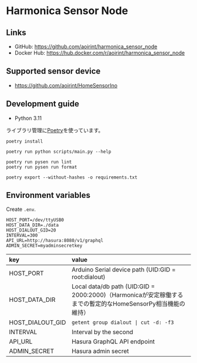 # Harmonica Sensor Node

## Links

- GitHub: <https://github.com/aoirint/harmonica_sensor_node>
- Docker Hub: <https://hub.docker.com/r/aoirint/harmonica_sensor_node>

## Supported sensor device

- <https://github.com/aoirint/HomeSensorIno>

## Development guide

- Python 3.11

ライブラリ管理に[Poetry](https://python-poetry.org/docs/#installation)を使っています。

```shell
poetry install

poetry run python scripts/main.py --help

poetry run pysen run lint
poetry run pysen run format

poetry export --without-hashes -o requirements.txt
```

## Environment variables

Create `.env`.

```env
HOST_PORT=/dev/ttyUSB0
HOST_DATA_DIR=./data
HOST_DIALOUT_GID=20
INTERVAL=300
API_URL=http://hasura:8080/v1/graphql
ADMIN_SECRET=myadminsecretkey
```

|key|value|
|:--|:--|
|HOST_PORT|Arduino Serial device path (UID:GID = root:dialout)|
|HOST_DATA_DIR|Local data/db path (UID:GID = 2000:2000)（Harmonicaが安定稼働するまでの暫定的なHomeSensorPy相当機能の維持）|
|HOST_DIALOUT_GID| `getent group dialout \| cut -d: -f3` |
|INTERVAL|Interval by the second|
|API_URL|Hasura GraphQL API endpoint|
|ADMIN_SECRET|Hasura admin secret|
